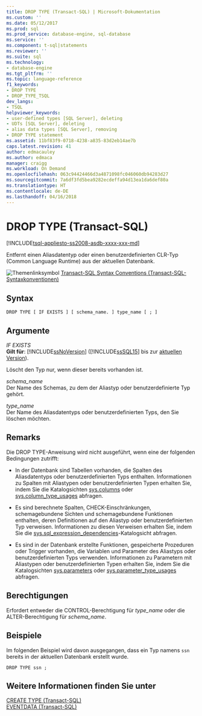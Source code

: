 ```yaml
---
title: DROP TYPE (Transact-SQL) | Microsoft-Dokumentation
ms.custom: ''
ms.date: 05/12/2017
ms.prod: sql
ms.prod_service: database-engine, sql-database
ms.service: ''
ms.component: t-sql|statements
ms.reviewer: ''
ms.suite: sql
ms.technology:
- database-engine
ms.tgt_pltfrm: ''
ms.topic: language-reference
f1_keywords:
- DROP TYPE
- DROP_TYPE_TSQL
dev_langs:
- TSQL
helpviewer_keywords:
- user-defined types [SQL Server], deleting
- UDTs [SQL Server], deleting
- alias data types [SQL Server], removing
- DROP TYPE statement
ms.assetid: 11bf83f9-0718-4238-a835-83d2eb14ae7b
caps.latest.revision: 41
author: edmacauley
ms.author: edmaca
manager: craigg
ms.workload: On Demand
ms.openlocfilehash: 063c94424466d3a4871098fc046060db94283d27
ms.sourcegitcommit: 7a6df3fd5bea9282ecdeffa94d13ea1da6def80a
ms.translationtype: HT
ms.contentlocale: de-DE
ms.lasthandoff: 04/16/2018
---
```

# <a name="drop-type-transact-sql"></a>DROP TYPE (Transact-SQL)
[!INCLUDE[tsql-appliesto-ss2008-asdb-xxxx-xxx-md](../../includes/tsql-appliesto-ss2008-asdb-xxxx-xxx-md.md)]

  Entfernt einen Aliasdatentyp oder einen benutzerdefinierten CLR-Typ (Common Language Runtime) aus der aktuellen Datenbank.  
  
 ![Themenlinksymbol](../../database-engine/configure-windows/media/topic-link.gif "Topic link icon") [Transact-SQL Syntax Conventions (Transact-SQL-Syntaxkonventionen)](../../t-sql/language-elements/transact-sql-syntax-conventions-transact-sql.md)  
  
## <a name="syntax"></a>Syntax  
  
```  
DROP TYPE [ IF EXISTS ] [ schema_name. ] type_name [ ; ]  
```  
  
## <a name="arguments"></a>Argumente  
 *IF EXISTS*  
 **Gilt für**: [!INCLUDE[ssNoVersion](../../includes/ssnoversion-md.md)] ([!INCLUDE[ssSQL15](../../includes/sssql15-md.md)] bis zur [aktuellen Version](http://go.microsoft.com/fwlink/p/?LinkId=299658)).  
  
 Löscht den Typ nur, wenn dieser bereits vorhanden ist.  
  
 *schema_name*  
 Der Name des Schemas, zu dem der Aliastyp oder benutzerdefinierte Typ gehört.  
  
 *type_name*  
 Der Name des Aliasdatentyps oder benutzerdefinierten Typs, den Sie löschen möchten.  
  
## <a name="remarks"></a>Remarks  
 Die DROP TYPE-Anweisung wird nicht ausgeführt, wenn eine der folgenden Bedingungen zutrifft:  
  
-   In der Datenbank sind Tabellen vorhanden, die Spalten des Aliasdatentyps oder benutzerdefinierten Typs enthalten. Informationen zu Spalten mit Aliastypen oder benutzerdefinierten Typen erhalten Sie, indem Sie die Katalogsichten [sys.columns](../../relational-databases/system-catalog-views/sys-columns-transact-sql.md) oder [sys.column_type_usages](../../relational-databases/system-catalog-views/sys-column-type-usages-transact-sql.md) abfragen.  
  
-   Es sind berechnete Spalten, CHECK-Einschränkungen, schemagebundene Sichten und schemagebundene Funktionen enthalten, deren Definitionen auf den Aliastyp oder benutzerdefinierten Typ verweisen. Informationen zu diesen Verweisen erhalten Sie, indem Sie die [sys.sql_expression_dependencies](../../relational-databases/system-catalog-views/sys-sql-expression-dependencies-transact-sql.md)-Katalogsicht abfragen.  
  
-   Es sind in der Datenbank erstellte Funktionen, gespeicherte Prozeduren oder Trigger vorhanden, die Variablen und Parameter des Aliastyps oder benutzerdefinierten Typs verwenden. Informationen zu Parametern mit Aliastypen oder benutzerdefinierten Typen erhalten Sie, indem Sie die Katalogsichten [sys.parameters](../../relational-databases/system-catalog-views/sys-parameters-transact-sql.md) oder [sys.parameter_type_usages](../../relational-databases/system-catalog-views/sys-parameter-type-usages-transact-sql.md) abfragen.  
  
## <a name="permissions"></a>Berechtigungen  
 Erfordert entweder die CONTROL-Berechtigung für *type_name* oder die ALTER-Berechtigung für *schema_name*.  
  
## <a name="examples"></a>Beispiele  
 Im folgenden Beispiel wird davon ausgegangen, dass ein Typ namens `ssn` bereits in der aktuellen Datenbank erstellt wurde.  
  
```  
DROP TYPE ssn ;  
```  
  
## <a name="see-also"></a>Weitere Informationen finden Sie unter  
 [CREATE TYPE &#40;Transact-SQL&#41;](../../t-sql/statements/create-type-transact-sql.md)   
 [EVENTDATA &#40;Transact-SQL&#41;](../../t-sql/functions/eventdata-transact-sql.md)  
  
  
